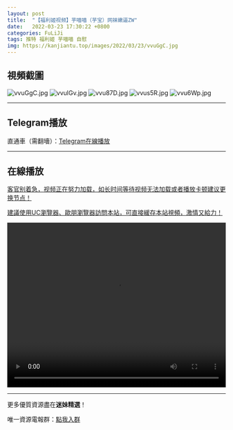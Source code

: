 ```yaml
---
layout: post
title:  "【福利姬视频】芋喵喵（芋宝）网袜嫩逼ZW"
date:   2022-03-23 17:30:22 +0800
categories: FuLiJi
tags: 推特 福利姬 芋喵喵 自慰
img: https://kanjiantu.top/images/2022/03/23/vvuGgC.jpg
---
```



## 視頻截圖

![vvuGgC.jpg](https://kanjiantu.top/images/2022/03/23/vvuGgC.jpg)
![vvulGv.jpg](https://kanjiantu.top/images/2022/03/23/vvulGv.jpg)
![vvu87D.jpg](https://kanjiantu.top/images/2022/03/23/vvu87D.jpg)
![vvus5R.jpg](https://kanjiantu.top/images/2022/03/23/vvus5R.jpg)
![vvu6Wp.jpg](https://kanjiantu.top/images/2022/03/23/vvu6Wp.jpg)

* * *
## Telegram播放

直通車（需翻墻）：[Telegram在線播放](https://t.me/mimeijingxuan/288)

* * *
## 在線播放
<u>客官别着急，视频正在努力加载，如长时间等待视频无法加载或者播放卡顿建议更换节点！</u>

<u>建議使用UC瀏覽器、歐朋瀏覽器訪問本站，可直接緩存本站視頻，激情又給力！</u>
<center><video src="https://cdn.publer.io/uploads/videos/62453f7fdb27977586aac406/7fea7e045f8cb15a2a185bc5824b2862.mp4" width="100%" height="380px" controls="controls"></video></center>


* * *
更多優質資源盡在**迷妹精選**！

唯一資源電報群：[點我入群](https://t.me/mimeijingxuan)


